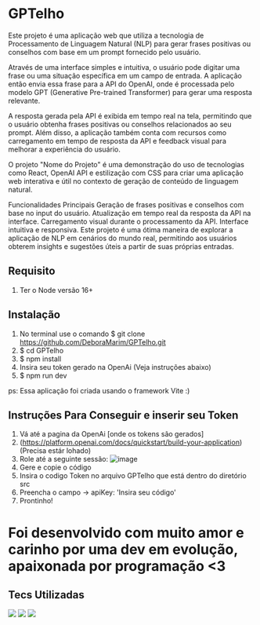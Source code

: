 # GPTelho
Este projeto é uma aplicação web que utiliza a tecnologia de Processamento de Linguagem Natural (NLP) para gerar frases positivas ou conselhos com base em um prompt fornecido pelo usuário.


Através de uma interface simples e intuitiva, o usuário pode digitar uma frase ou uma situação específica em um campo de entrada. A aplicação então envia essa frase para a API do OpenAI, onde é processada pelo modelo GPT (Generative Pre-trained Transformer) para gerar uma resposta relevante.

A resposta gerada pela API é exibida em tempo real na tela, permitindo que o usuário obtenha frases positivas ou conselhos relacionados ao seu prompt. Além disso, a aplicação também conta com recursos como carregamento em tempo de resposta da API e feedback visual para melhorar a experiência do usuário.

O projeto "Nome do Projeto" é uma demonstração do uso de tecnologias como React, OpenAI API e estilização com CSS para criar uma aplicação web interativa e útil no contexto de geração de conteúdo de linguagem natural.

Funcionalidades Principais
Geração de frases positivas e conselhos com base no input do usuário.
Atualização em tempo real da resposta da API na interface.
Carregamento visual durante o processamento da API.
Interface intuitiva e responsiva.
Este projeto é uma ótima maneira de explorar a aplicação de NLP em cenários do mundo real, permitindo aos usuários obterem insights e sugestões úteis a partir de suas próprias entradas.

## Requisito

1. Ter o Node versão 16+



## Instalação

1. No terminal use o comando $ git clone https://github.com/DeboraMarim/GPTelho.git
2. $ cd GPTelho
3. $ npm install
4. Insira seu token gerado na OpenAi (Veja instruções abaixo)
5. $ npm run dev

ps: Essa aplicação foi criada usando o framework Vite :)

## Instruções Para Conseguir e inserir seu Token
1. Vá até a pagina da OpenAi [onde os tokens são gerados] 
2. (https://platform.openai.com/docs/quickstart/build-your-application) (Precisa estár lohado)
3. Role até a seguinte sessão: 
![image](https://github.com/DeboraMarim/GPTelho/assets/54490709/366e352e-dde8-4051-bd27-0fc65678b72d)
4. Gere e copie o código
5. Insira o codigo Token no arquivo GPTelho que está dentro do diretório src
6. Preencha o campo -> apiKey: 'Insira seu código'
7. Prontinho!


# Foi desenvolvido com muito amor e carinho  por uma dev em evolução, apaixonada por programação <3 

## Tecs Utilizadas 

<img src="https://img.shields.io/badge/React-20232A?style=for-the-badge&logo=react&logoColor=61DAFB">
<img src="https://img.shields.io/badge/Node.js-43853D?style=for-the-badge&logo=node.js&logoColor=white">
<img src="https://img.shields.io/badge/JavaScript-F7DF1E?style=for-the-badge&logo=javascript&logoColor=black">
